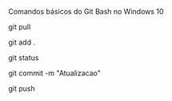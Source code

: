 Comandos básicos do Git Bash no Windows 10

git pull

git add .

git status

git commit -m "Atualizacao"

git push 